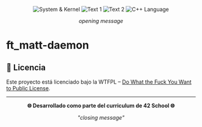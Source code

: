<div align="center">

![System & Kernel](https://img.shields.io/badge/System-brown?style=for-the-badge)
![Text 1](https://img.shields.io/badge/Text-1-blue?style=for-the-badge)
![Text 2](https://img.shields.io/badge/Text-2-green?style=for-the-badge)
![C++ Language](https://img.shields.io/badge/Language-C++-red?style=for-the-badge)

*opening message*

</div>

# ft_matt-daemon

## 📄 Licencia

Este proyecto está licenciado bajo la WTFPL – [Do What the Fuck You Want to Public License](http://www.wtfpl.net/about/).

---

<div align="center">

**🌐 Desarrollado como parte del curriculum de 42 School 🌐**

*"closing message"*

</div>
